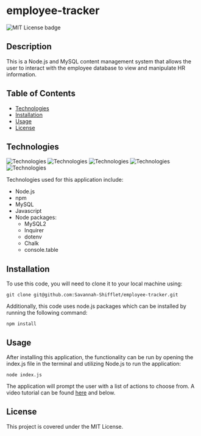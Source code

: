 # employee-tracker
![MIT License badge](https://img.shields.io/github/license/savannah-shifflet/employee-tracker)

## Description

This is a Node.js and MySQL content management system that allows the user to interact with the employee database to view and manipulate HR information. 

## Table of Contents
- [Technologies](#technologies)
- [Installation](#installation)
- [Usage](#usage)
- [License](#license)

## Technologies
![Technologies](https://img.shields.io/badge/-Git-F05032?logo=Git&logoColor=white)
![Technologies](https://img.shields.io/badge/-JavaScript-007396?logo=JavaScript&logoColor=white)
![Technologies](https://img.shields.io/badge/-Node.js-339933?logo=Node.js&logoColor=white)
![Technologies](https://img.shields.io/badge/-npm-CB3837?logo=npm&logoColor=white)
![Technologies](https://img.shields.io/badge/-MySQL-4479A1?logo=MySQL&logoColor=white)

Technologies used for this application include: 
- Node.js
- npm
- MySQL
- Javascript
- Node packages:
  - MySQL2
  - Inquirer
  - dotenv
  - Chalk
  - console.table

## Installation

To use this code, you will need to clone it to your local machine using: 

    git clone git@github.com:Savannah-Shifflet/employee-tracker.git

Additionally, this code uses node.js packages which can be installed by running the following command:
    
    npm install 

## Usage
After installing this application, the functionality can be run by opening the index.js file in the terminal and utilizing Node.js to run the application: 

    node index.js

The application will prompt the user with a list of actions to choose from. A video tutorial can be found [here]() and below.

## License

This project is covered under the MIT License.

